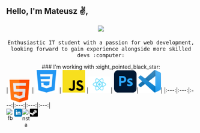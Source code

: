 ## Hello, I'm Mateusz :v:, 

<p align="center">
  <img src="https://media2.giphy.com/media/vzO0Vc8b2VBLi/giphy.gif" width=300>
  <br><br>
  <samp>
   Enthusiastic IT student  with a passion for web development, looking forward to gain experience alongside more skilled devs :computer:
  </samp>
</p>



<div align="center">
  ### I'm working with :eight_pointed_black_star: 
</div>
|<img align="center" src="https://raw.githubusercontent.com/totylkopierdola/totylkopierdola/main/img/html.png" width=60> | <img src="https://raw.githubusercontent.com/totylkopierdola/totylkopierdola/main/img/css.png" width=60> | <img src="https://raw.githubusercontent.com/totylkopierdola/totylkopierdola/main/img/js.png" width=60> |<img src="https://raw.githubusercontent.com/totylkopierdola/totylkopierdola/main/img/react.png" width=60>| <img src="https://raw.githubusercontent.com/totylkopierdola/totylkopierdola/main/img/ps.png" width=60>|<img src="https://raw.githubusercontent.com/totylkopierdola/totylkopierdola/main/img/vsc.png" width=60>|
|:---:|:---:|:---:|:---:|:---:|:---:|

<div align="center">
  <a href="https://www.facebook.com/pierdolaq/">
    <img align="left" alt="fb" width="21px" src="https://upload.wikimedia.org/wikipedia/commons/thumb/1/1b/Facebook_icon.svg/1200px-Facebook_icon.svg.png" />
  </a>
  <a href="https://www.linkedin.com/in/mateusz-kudraj-ab606a1ba/">
    <img align="left" alt="Vedant Jajoo Linkdin" width="21px" src="https://raw.githubusercontent.com/edent/SuperTinyIcons/099dc12b59179d07d534069bc8551718f786d91a/images/svg/linkedin.svg" />
  </a>
  <a href="https://www.instagram.com/totylkopierdola/">
    <img align="left" alt="insta" width="21px" src="https://www.flaticon.com/svg/vstatic/svg/2111/2111463.svg?token=exp=1617122217~hmac=7b6f06ef0b87b80fe97d4513059d5026" />
  </a>
  <a href="https://steamcommunity.com/id/shorstky7/">
    <img align="left" alt="" width="21px" src="https://raw.githubusercontent.com/totylkopierdola/totylkopierdola/main/img/steam.png" />
  </a><br/><br/>
  <p align="center">
  </p>
</div>
